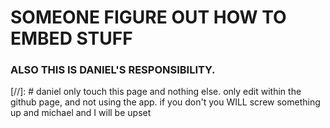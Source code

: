 # SOMEONE FIGURE OUT HOW TO EMBED STUFF
### ALSO THIS IS DANIEL'S RESPONSIBILITY.

[//]: # daniel only touch this page and nothing else. only edit within the github page, and not using the app. if you don't you WILL screw something up and michael and I will be upset
